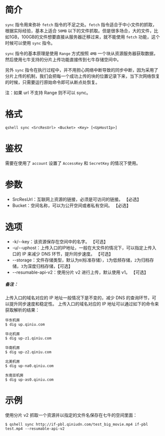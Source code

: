 # 简介
`sync` 指令用来弥补 `fetch` 指令的不足之处。`fetch` 指令适合于中小文件的抓取，根据实际经验，基本上适合 `50MB` 以下的文件抓取。但是很多场合，大的文件，比如1GB，100GB的文件想要直接从服务器迁移过来，就不能使用 `fetch` 功能，这个时候可以使用 `sync` 指令。

`sync` 指令的基本原理是使用 `Range` 方式按照 `4MB` 一个块从资源服务器获取数据，然后使用七牛支持的分片上传功能直接传到七牛存储空间中。

另外 `sync` 指令在执行过程中，并不用担心网络中断导致的同步中断，因为采用了分片上传的机制，我们会把每一个成功上传的块的位置记录下来，当下次网络恢复的时候，只需要运行原始命令即可从断点处恢复。

注：如果 url 不支持 Range 则不可以 sync。

# 格式
```
qshell sync <SrcResUrl> <Bucket> <Key> [<UpHostIp>]
```

# 鉴权
需要在使用了 `account` 设置了 `AccessKey` 和 `SecretKey` 的情况下使用。

# 参数
- SrcResUrl：互联网上资源的链接，必须是可访问的链接。 【必选】
- Bucket：空间名称，可以为公开空间或者私有空间。 【必选】

# 选项
- -k/--key：该资源保存在空间中的名字。 【可选】
- -u/--uphost：上传入口的IP地址，一般在大文件的情况下，可以指定上传入口的 IP 来减少 DNS 环节，提升同步速度。 【可选】
- --storage：文件存储类型，默认为`0`(标准存储），`1`为低频存储，`2`为归档存储，`3`为深度归档存储，【可选】
- --resumable-api-v2：使用分片 v2 进行上传，默认使用 v1。 【可选】


##### 备注：
上传入口的域名对应的 IP 地址一般情况下是不变的，减少 DNS 的查询环节，可以提升同步速度和稳定性。
上传入口的域名对应的 IP 地址可以通过如下的命令来获取解析的结果：
```
华东机房
$ dig up.qiniu.com

华北机房
$ dig up-z1.qiniu.com

华南机房
$ dig up-z2.qiniu.com

北美机房
$ dig up-na0.qiniu.com

东南亚机房
$ dig up-as0.qiniu.com
```

# 示例
使用分片 v2 抓取一个资源并以指定的文件名保存在七牛的空间里面：
```
$ qshell sync http://if-pbl.qiniudn.com/test_big_movie.mp4 if-pbl test.mp4 --resumable-api-v2
```
